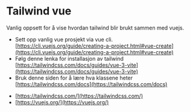 # Tailwind vue

Vanlig oppsett for å vise hvordan tailwind blir brukt sammen med vuejs.

- Sett opp vanlig vue prosjekt via vue cli. [https://cli.vuejs.org/guide/creating-a-project.html#vue-create](https://cli.vuejs.org/guide/creating-a-project.html#vue-create)
- Følg denne lenka for installasjon av tailwind [https://tailwindcss.com/docs/guides/vue-3-vite](https://tailwindcss.com/docs/guides/vue-3-vite)
- Bruk denne siden for å lære hva klassene heter [https://tailwindcss.com/docs](https://tailwindcss.com/docs)

* [https://tailwindcss.com/](https://tailwindcss.com/)
* [https://vuejs.org/](https://vuejs.org/)
